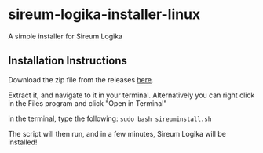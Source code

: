 # sireum-logika-installer-linux
A simple installer for Sireum Logika

## Installation Instructions

Download the zip file from the releases [here](https://github.com/saladhax/sireum-logika-installer-linux/releases).

Extract it, and navigate to it in your terminal. Alternatively you can right click in the Files program and click "Open in Terminal"

in the terminal, type the following:
```sudo bash sireuminstall.sh```

The script will then run, and in a few minutes, Sireum Logika will be installed!
